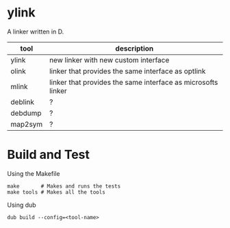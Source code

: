 ylink
====
A linker written in D.

 tool   | description 
--------|-------------
ylink   | new linker with new custom interface|
olink   | linker that provides the same interface as optlink
mlink   | linker that provides the same interface as microsofts linker
deblink | ?
debdump | ?
map2sym | ?

Build and Test
====
Using the Makefile

    make       # Makes and runs the tests
    make tools # Makes all the tools

Using dub

    dub build --config=<tool-name>

